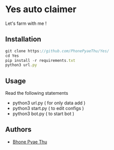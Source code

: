 
# Yes auto claimer 

Let's farm with me ! 

## Installation 

```javascript
git clone https://github.com/PhonePyaeThu/Yes/
cd Yes
pip install -r requirements.txt
python3 url.py
```


## Usage

Read the following statements 

- python3 url.py ( for only data add )
- python3 start.py ( to edit configs )
- python3 bot.py ( to start bot )


## Authors

- [Bhone Pyae Thu](https://github.com/PhonePyaeThu/)
